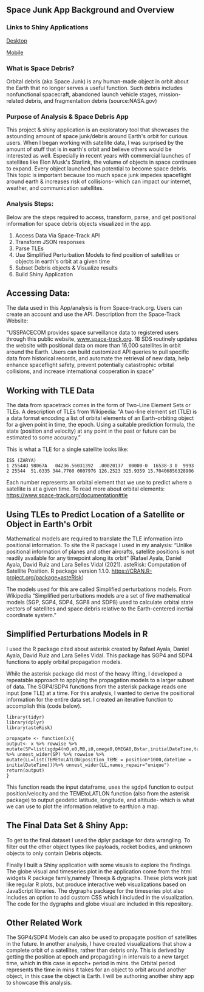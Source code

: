 ## Space Junk App Background and Overview

### Links to Shiny Applications
[Desktop](https://danni-apps.shinyapps.io/Danni_SpaceJunk/)

[Mobile](https://danni-apps.shinyapps.io/spacedebris_mobile/)

### What is Space Debris?
Orbital debris (aka Space Junk) is any human-made object in orbit about the Earth that no longer serves a useful function. Such debris includes nonfunctional spacecraft, abandoned launch vehicle stages, mission-related debris, and fragmentation debris (source:NASA.gov)

### Purpose of Analysis & Space Debris App 
This project & shiny application is an exploratory tool that showcases the astounding amount of space junk/debris around Earth's orbit for curious users. When I began working with satellite data, I was surprised by the amount of stuff that is in earth's orbit and believe others would be interested as well. Especially in recent years with commercial launches of satellites like Elon Musk's Starlink, the volume of objects in space continues to expand. Every object launched has potential to become space debris. This topic is important because too much space junk impedes spaceflight around earth & increases risk of collisions- which can impact our internet, weather, and communication satellites. 

### Analysis Steps:
Below are the steps required to access, transform, parse, and get positional information for space debris objects visualized in the app. 

1. Access Data Via Space-Track API 
2. Transform JSON responses 
3. Parse TLEs 
4. Use Simplified Perturbation Models to find position of satellites or objects in earth's orbit at a given time
5. Subset Debris objects & Visualize results
6. Build Shiny Application 

## Accessing Data: 
The data used in this App/analysis is from Space-track.org. Users can create an account and use the API. Description from the Space-Track Website:

"USSPACECOM provides space surveillance data to registered users through this public website, www.space-track.org. 18 SDS routinely updates the website with positional data on more than 16,000 satellites in orbit around the Earth. Users can build customized API queries to pull specific data from historical records, and automate the retrieval of new data, help enhance spaceflight safety, prevent potentially catastrophic orbital collisions, and increase international cooperation in space"

## Working with TLE Data 
The data from spacetrack comes in the form of Two-Line Element Sets or TLEs. A description of TLEs from Wikipedia: 
“A two-line element set (TLE) is a data format encoding a list of orbital elements of an Earth-orbiting object for a given point in time, the epoch. Using a suitable prediction formula, the state (position and velocity) at any point in the past or future can be estimated to some accuracy.”

This is what a TLE for a single satellite looks like: 
```
ISS (ZARYA)
1 25544U 98067A   04236.56031392  .00020137  00000-0  16538-3 0  9993
2 25544  51.6335 344.7760 0007976 126.2523 325.9359 15.70406856328906
```
Each number represents an orbital element that we use to predict where a satellite is at a given time. To read more about orbital elements: https://www.space-track.org/documentation#tle


## Using TLEs to Predict Location of a Satellite or Object in Earth's Orbit
Mathematical models are required to translate the TLE information into positional information. To site the R package I used in my analysis: “Unlike positional information of planes and other aircrafts, satellite positions is not readily available for any timepoint along its orbit” (Rafael Ayala, Daniel Ayala, David Ruiz and Lara Selles Vidal (2021). asteRisk: Computation of Satellite Position. R package version 1.1.0. https://CRAN.R-project.org/package=asteRisk) 

The models used for this are called Simplified perturbations models.  From Wikipedia “Simplified perturbations models are a set of five mathematical models (SGP, SGP4, SDP4, SGP8 and SDP8) used to calculate orbital state vectors of satellites and space debris relative to the Earth-centered inertial coordinate system.” 

## Simplified Perturbations Models in R 
I used the R package cited about asterisk created by Rafael Ayala, Daniel Ayala, David Ruiz and Lara Selles Vidal. This package has SGP4 and SDP4 functions to apply orbital propagation models. 

While the asterisk package did most of the heavy lifting, I developed a repeatable approach to applying the propagation models to a larger subset of data. The SGP4/SDP4 functions from the asterisk package reads one input (one TLE) at a time. For this analysis, I wanted to derive the positional information for the entire data set. I created an iterative function to accomplish this (code below). 

```
library(tidyr)
library(dplyr)
library(asteRisk)

propagate <- function(x){
output<- x %>% rowwise %>%
mutate(SP=list(sgdp4(n0,e0,M0,i0,omega0,OMEGA0,Bstar,initialDateTime,targetTime)))
%>% unnest_wider(SP) %>% rowwise %>%
mutate(LL=list(TEMEtoLATLON(position_TEME = position*1000,dateTime = initialDateTime)))%>% unnest_wider(LL,names_repair="unique")
return(output)
}
```
This function reads the input dataframe, uses the sgdp4 function to output position/velocity and the TEMEtoLATLON function (also from the asterisk package) to output geodetic latitude, longitude, and altitude- which is what we can use to plot the information relative to earth/on a map. 

## The Final Data Set & Shiny App: 
To get to the final dataset I used the dplyr package for data wrangling. To filter out the other object types like payloads, rocket bodies, and unknown objects to only contain Debris objects. 

Finally I built a Shiny application with some visuals to explore the findings.  The globe visual and timeseries plot in the application come from the html widgets R package family,namely Threejs & dygraphs. These plots work just like regular R plots, but produce interactive web visualizations based on JavaScript libraries.   The dygraphs package for the timeseries plot also includes an option to add custom CSS which I included in the visualization. The code for the dygraphs and globe visual are included in this repository. 

## Other Related Work 
The SGP4/SDP4 Models can also be used to propagate position of satellites in the future. In another analysis, I have created visualizations that show a complete orbit of a satellites, rather than debris only. This is derived by getting the position at epoch and propagating in intervals to a new target time, which in this case is epoch+ period in mins. the Orbital period represents the time in mins it takes for an object to orbit around another object, in this case the object is Earth.  I will be authoring another shiny app to showcase this analysis. 
